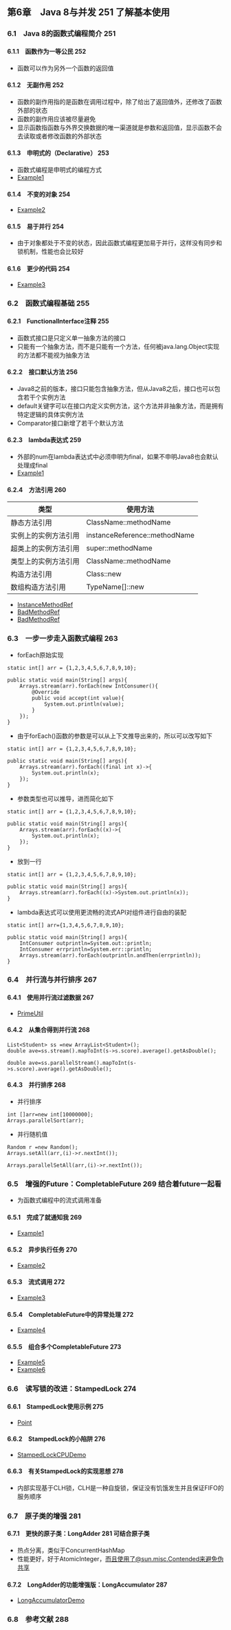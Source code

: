 ﻿## 第6章　Java 8与并发 251 了解基本使用

### 6.1　Java 8的函数式编程简介 251

#### 6.1.1　函数作为一等公民 252

- 函数可以作为另外一个函数的返回值

#### 6.1.2　无副作用 252

- 函数的副作用指的是函数在调用过程中，除了给出了返回值外，还修改了函数外部的状态
- 函数的副作用应该被尽量避免
- 显示函数指函数与外界交换数据的唯一渠道就是参数和返回值，显示函数不会去读取或者修改函数的外部状态

#### 6.1.3　申明式的（Declarative） 253

- 函数式编程是申明式的编程方式
- [Example1](https://hub.fastgit.org/guanpengchn/java-concurrent-programming/blob/master/src/main/java/ch6/s1/Example1.java)

#### 6.1.4　不变的对象 254

- [Example2](https://hub.fastgit.org/guanpengchn/java-concurrent-programming/blob/master/src/main/java/ch6/s1/Example2.java)

#### 6.1.5　易于并行 254

- 由于对象都处于不变的状态，因此函数式编程更加易于并行，这样没有同步和锁机制，性能也会比较好

#### 6.1.6　更少的代码 254

- [Example3](https://hub.fastgit.org/guanpengchn/java-concurrent-programming/blob/master/src/main/java/ch6/s1/Example3.java)

### 6.2　函数式编程基础 255

#### 6.2.1　FunctionalInterface注释 255

- 函数式接口是只定义单一抽象方法的接口
- 只能有一个抽象方法，而不是只能有一个方法，任何被java.lang.Object实现的方法都不能视为抽象方法

#### 6.2.2　接口默认方法 256

- Java8之前的版本，接口只能包含抽象方法，但从Java8之后，接口也可以包含若干个实例方法
- default关键字可以在接口内定义实例方法，这个方法并非抽象方法，而是拥有特定逻辑的具体实例方法
- Comparator接口新增了若干个默认方法

#### 6.2.3　lambda表达式 259

- 外部的num在lambda表达式中必须申明为final，如果不申明Java8也会默认处理成final
- [Example1](https://hub.fastgit.org/guanpengchn/java-concurrent-programming/blob/master/src/main/java/ch6/s2/Example1.java)

#### 6.2.4　方法引用 260

| 类型                 | 使用方法                      |
| -------------------- | ----------------------------- |
| 静态方法引用         | ClassName::methodName         |
| 实例上的实例方法引用 | instanceReference::methodName |
| 超类上的实例方法引用 | super::methodName             |
| 类型上的实例方法引用 | ClassName::methodName         |
| 构造方法引用         | Class::new                    |
| 数组构造方法引用     | TypeName[]::new               |

- [InstanceMethodRef](https://hub.fastgit.org/guanpengchn/java-concurrent-programming/blob/master/src/main/java/ch6/s2/InstanceMethodRef.java)
- [BadMethodRef](https://hub.fastgit.org/guanpengchn/java-concurrent-programming/blob/master/src/main/java/ch6/s2/BadMethodRef.java)
- [BadMethodRef](https://hub.fastgit.org/guanpengchn/java-concurrent-programming/blob/master/src/main/java/ch6/s2/BadMethodRef.java)

### 6.3　一步一步走入函数式编程 263

- forEach原始实现

```
static int[] arr = {1,2,3,4,5,6,7,8,9,10};

public static void main(String[] args){
    Arrays.stream(arr).forEach(new IntConsumer(){
        @Override
        public void accept(int value){
            System.out.println(value);
        }
    });
}
```

- 由于forEach()函数的参数是可以从上下文推导出来的，所以可以改写如下

```
static int[] arr = {1,2,3,4,5,6,7,8,9,10};

public static void main(String[] args){
    Arrays.stream(arr).forEach((final int x)->{
        System.out.println(x);
    });
}
```

- 参数类型也可以推导，进而简化如下

```
static int[] arr = {1,2,3,4,5,6,7,8,9,10};

public static void main(String[] args){
    Arrays.stream(arr).forEach((x)->{
        System.out.println(x);
    });
}
```

- 放到一行

```
static int[] arr = {1,2,3,4,5,6,7,8,9,10};

public static void main(String[] args){
    Arrays.stream(arr).forEach((x)->System.out.println(x));
}
```

- lambda表达式可以使用更流畅的流式API对组件进行自由的装配

```
static int[] arr={1,3,4,5,6,7,8,9,10};

public static void main(String[] args){
    IntConsumer outprintln=System.out::println;
    IntConsumer errprintln=System.err::println;
    Arrays.stream(arr).forEach(outprintln.andThen(errprintln));
}
```

### 6.4　并行流与并行排序 267

#### 6.4.1　使用并行流过滤数据 267

- [PrimeUtil](https://hub.fastgit.org/guanpengchn/java-concurrent-programming/blob/master/src/main/java/ch6/s4/PrimeUtil.java)

#### 6.4.2　从集合得到并行流 268

```
List<Student> ss =new ArrayList<Student>();
double ave=ss.stream().mapToInt(s->s.score).average().getAsDouble();

double ave=ss.parallelStream().mapToInt(s->s.score).average().getAsDouble();
```

#### 6.4.3　并行排序 268

- 并行排序

```
int []arr=new int[10000000];
Arrays.parallelSort(arr);
```

- 并行随机值

```
Random r =new Random();
Arrays.setAll(arr,(i)->r.nextInt());

Arrays.parallelSetAll(arr,(i)->r.nextInt());
```

### 6.5　增强的Future：CompletableFuture 269 结合着future一起看

- 为函数式编程中的流式调用准备

#### 6.5.1　完成了就通知我 269

- [Example1](https://hub.fastgit.org/guanpengchn/java-concurrent-programming/blob/master/src/main/java/ch6/s5/Example1.java)

#### 6.5.2　异步执行任务 270

- [Example2](https://hub.fastgit.org/guanpengchn/java-concurrent-programming/blob/master/src/main/java/ch6/s5/Example2.java)

#### 6.5.3　流式调用 272

- [Example3](https://hub.fastgit.org/guanpengchn/java-concurrent-programming/blob/master/src/main/java/ch6/s5/Example3.java)

#### 6.5.4　CompletableFuture中的异常处理 272

- [Example4](https://hub.fastgit.org/guanpengchn/java-concurrent-programming/blob/master/src/main/java/ch6/s5/Example4.java)

#### 6.5.5　组合多个CompletableFuture 273

- [Example5](https://hub.fastgit.org/guanpengchn/java-concurrent-programming/blob/master/src/main/java/ch6/s5/Example5.java)
- [Example6](https://hub.fastgit.org/guanpengchn/java-concurrent-programming/blob/master/src/main/java/ch6/s5/Example6.java)

### 6.6　读写锁的改进：StampedLock 274

#### 6.6.1　StampedLock使用示例 275

- [Point](https://hub.fastgit.org/guanpengchn/java-concurrent-programming/blob/master/src/main/java/ch6/s6/Point.java)

#### 6.6.2　StampedLock的小陷阱 276

- [StampedLockCPUDemo](https://hub.fastgit.org/guanpengchn/java-concurrent-programming/blob/master/src/main/java/ch6/s6/StampedLockCPUDemo.java)

#### 6.6.3　有关StampedLock的实现思想 278

- 内部实现基于CLH锁，CLH是一种自旋锁，保证没有饥饿发生并且保证FIFO的服务顺序

### 6.7　原子类的增强 281

#### 6.7.1　更快的原子类：LongAdder 281 可结合原子类

- 热点分离，类似于ConcurrentHashMap
- 性能更好，好于AtomicInteger，而且使用了@sun.misc.Contended来避免伪共享

#### 6.7.2　LongAdder的功能增强版：LongAccumulator 287

- [LongAccumulatorDemo](https://hub.fastgit.org/guanpengchn/java-concurrent-programming/blob/master/src/main/java/ch6/s7/LongAccumulatorDemo.java)

### 6.8　参考文献 288
